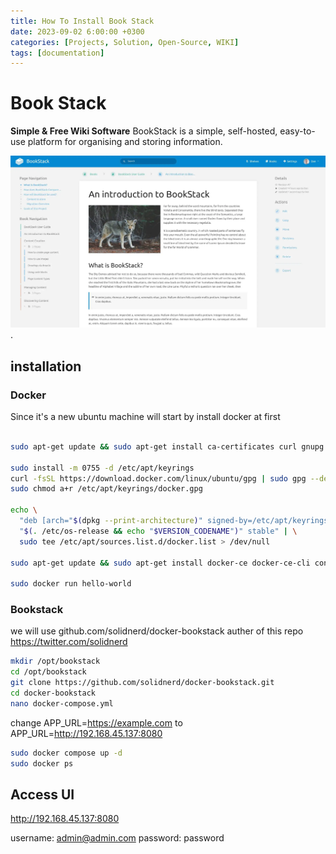 ```yaml
---
title: How To Install Book Stack
date: 2023-09-02 6:00:00 +0300
categories: [Projects, Solution, Open-Source, WIKI]
tags: [documentation]
---
```


# Book Stack

**Simple & Free Wiki Software**
BookStack is a simple, self-hosted, easy-to-use platform for organising and storing information.

![Book Stack](/assets/img/posts/bookstack/bookstack-hero-screenshot.webp "Book Stack").

## installation

### Docker

Since it's a new ubuntu machine will start by install docker at first

```bash

sudo apt-get update && sudo apt-get install ca-certificates curl gnupg

sudo install -m 0755 -d /etc/apt/keyrings
curl -fsSL https://download.docker.com/linux/ubuntu/gpg | sudo gpg --dearmor -o /etc/apt/keyrings/docker.gpg
sudo chmod a+r /etc/apt/keyrings/docker.gpg

echo \
  "deb [arch="$(dpkg --print-architecture)" signed-by=/etc/apt/keyrings/docker.gpg] https://download.docker.com/linux/ubuntu \
  "$(. /etc/os-release && echo "$VERSION_CODENAME")" stable" | \
  sudo tee /etc/apt/sources.list.d/docker.list > /dev/null

sudo apt-get update && sudo apt-get install docker-ce docker-ce-cli containerd.io docker-buildx-plugin docker-compose-plugin -y

sudo docker run hello-world

```

### Bookstack

we will use github.com/solidnerd/docker-bookstack
auther of this repo <https://twitter.com/solidnerd>

```bash
mkdir /opt/bookstack
cd /opt/bookstack
git clone https://github.com/solidnerd/docker-bookstack.git
cd docker-bookstack
nano docker-compose.yml

```

change
APP_URL=<https://example.com>
to
APP_URL=<http://192.168.45.137:8080>

``` bash
sudo docker compose up -d
sudo docker ps
```

## Access UI

<http://192.168.45.137:8080>

username: <admin@admin.com>
password: password
